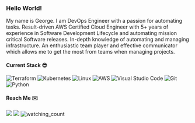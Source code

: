 ### Hello World!


My name is George. I am DevOps Engineer with a passion for automating tasks. 
Result-driven AWS Certified Cloud Engineer with 5+ years of experience in Software Development Lifecycle and automating mission critical Software releases.
In-depth knowledge of automating and managing infrastructure. 
An enthusiastic team player and effective communicator which allows me to get the most from teams when managing projects.


#### Current Stack 😎
![Terraform](https://img.shields.io/badge/Terraform-7B42BC?style=for-the-badge&logo=terraform&logoColor=white)
![Kubernetes](https://img.shields.io/badge/Kubernetes-3970e4?style=for-the-badge&logo=kubernetes&logoColor=white)
![Linux](https://img.shields.io/badge/Linux-808080?style=for-the-badge&logo=linux&logoColor=white)
![AWS](https://img.shields.io/badge/AWS-FF9900?style=for-the-badge&logo=amazon%20aws&logoColor=white)
![Visual Studio Code](https://img.shields.io/badge/Visual_Studio_Code-0078D4?style=for-the-badge&logo=visual%20studio%20code&logoColor=white)
![Git](https://img.shields.io/badge/Git-F05032?style=for-the-badge&logo=git&logoColor=white)
![Python](https://img.shields.io/badge/Python-3776AB?style=for-the-badge&logo=python&logoColor=white)


#### Reach Me ✉️
<p align="justify">
<a href="https://www.linkedin.com/in/georgetoolit/"><img src="https://img.shields.io/badge/-George%20Toolit%20-0077B5?style=flat&logo=Linkedin&logoColor=white"/></a>
<a href="https://twitter.com/GeorgieLadit"><img src="https://img.shields.io/badge/-@GeorgieLadit-1DA1F2?style=flat&logo=Twitter&logoColor=white"/></a>
<img src="https://komarev.com/ghpvc/?username=georgetoolit1&color=brightgreen" alt="watching_count" />
</p>
<!--
**georgetoolit1/georgetoolit1** is a ✨ _special_ ✨ repository because its `README.md` (this file) appears on your GitHub profile.

Here are some ideas to get you started:

- 🔭 I’m currently working on ...
- 🌱 I’m currently learning ...
- 👯 I’m looking to collaborate on ...
- 🤔 I’m looking for help with ...
- 💬 Ask me about ...
- 📫 How to reach me: ...
- 😄 Pronouns: ...
- ⚡ Fun fact: ...
-->
